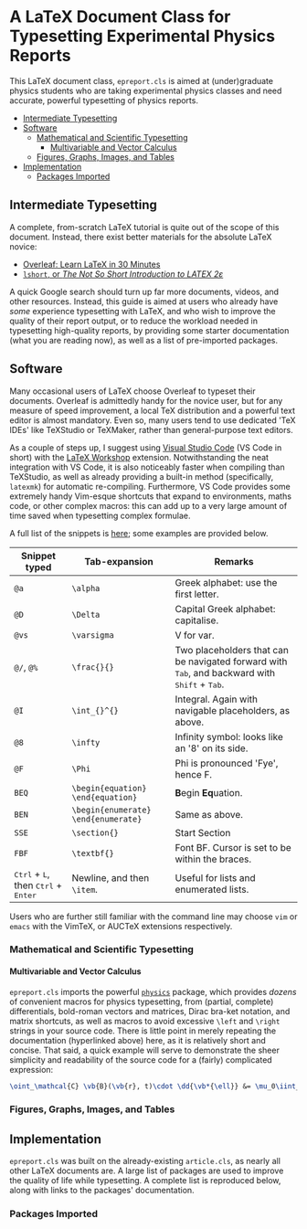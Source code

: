 # A LaTeX Document Class for Typesetting Experimental Physics Reports

This LaTeX document class, `epreport.cls` is aimed at (under)graduate physics students who are taking experimental physics classes and need accurate, powerful typesetting of physics reports.

- [Intermediate Typesetting](#intermediate-typesetting)
- [Software](#software)
	- [Mathematical and Scientific Typesetting](#mathematical-and-scientific-typesetting)
		- [Multivariable and Vector Calculus](#multivariable-and-vector-calculus)
	- [Figures, Graphs, Images, and Tables](#figures-graphs-images-and-tables)
- [Implementation](#implementation)
	- [Packages Imported](#packages-imported)

## Intermediate Typesetting

A complete, from-scratch LaTeX tutorial is quite out of the scope of this document. Instead, there exist better materials for the absolute LaTeX novice:

* [Overleaf: Learn LaTeX in 30 Minutes](https://www.overleaf.com/learn/latex/Learn_LaTeX_in_30_minutes)
* [`lshort`, or *The Not So Short
Introduction to LATEX 2ε*](https://download.nus.edu.sg/mirror/ctan/info/lshort/english/lshort.pdf)

A quick Google search should turn up far more documents, videos, and other resources. Instead, this guide is aimed at users who already have *some* experience typesetting with LaTeX, and who wish to improve the quality of their report output, or to reduce the workload needed in typesetting high-quality reports, by providing some starter documentation (what you are reading now), as well as a list of pre-imported packages.

## Software

Many occasional users of LaTeX choose Overleaf to typeset their documents.
Overleaf is admittedly handy for the novice user, but for any measure of speed improvement, a local TeX distribution and a powerful text editor is almost mandatory.
Even so, many users tend to use dedicated 'TeX IDEs' like TeXStudio or TeXMaker, rather than general-purpose text editors.

As a couple of steps up, I suggest using [Visual Studio Code](http://mirrors.ibiblio.org/CTAN/macros/latex/contrib/physics/physics.pdf) (VS Code in short) with the [LaTeX Workshop](https://marketplace.visualstudio.com/items?itemName=James-Yu.latex-workshop) extension.
Notwithstanding the neat integration with VS Code, it is also noticeably faster when compiling than TeXStudio, as well as already providing a built-in method (specifically, `latexmk`) for automatic re-compiling.
Furthermore, VS Code provides some extremely handy Vim-esque shortcuts that expand to environments, maths code, or other complex macros: this can add up to a very large amount of time saved when typesetting complex formulae.

A full list of the snippets is [here](https://github.com/James-Yu/LaTeX-Workshop/wiki/Snippets); some examples are provided below.

| Snippet typed                                                           | Tab-expansion                        | Remarks                                                                                                                   |
| ----------------------------------------------------------------------- | ------------------------------------ | ------------------------------------------------------------------------------------------------------------------------- |
| `@a`                                                                    | `\alpha`                             | Greek alphabet: use the first letter.                                                                                     |
| `@D`                                                                    | `\Delta`                             | Capital Greek alphabet: capitalise.                                                                                       |
| `@vs`                                                                   | `\varsigma`                          | V for var.                                                                                                                |
| `@/`, `@%`                                                              | `\frac{}{}`                          | Two placeholders that can be navigated forward with <kbd>Tab</kbd>,  and backward with <kbd>Shift</kbd> + <kbd>Tab</kbd>. |
| `@I`                                                                    | `\int_{}^{}`                         | Integral. Again with navigable placeholders, as above.                                                                    |
| `@8`                                                                    | `\infty`                             | Infinity symbol: looks like an '8' on its side.                                                                           |
| `@F`                                                                    | `\Phi`                               | Phi is pronounced 'Fye', hence F.                                                                                         |
| `BEQ`                                                                   | `\begin{equation}  \end{equation}`   | **B**egin **Eq**uation.                                                                                                   |
| `BEN`                                                                   | `\begin{enumerate}  \end{enumerate}` | Same as above.                                                                                                            |
| `SSE`                                                                   | `\section{}`                         | Start Section                                                                                                             |
| `FBF`                                                                   | `\textbf{}`                          | Font BF. Cursor is set to be within the braces.                                                                           |
| <kbd>Ctrl</kbd> + <kbd>L</kbd>, then <kbd>Ctrl</kbd> + <kbd>Enter</kbd> | Newline, and then `\item`.           | Useful for lists and enumerated lists.                                                                                    |

Users who are further still familiar with the command line may choose `vim` or `emacs` with the VimTeX, or AUCTeX extensions respectively.

### Mathematical and Scientific Typesetting

#### Multivariable and Vector Calculus

`epreport.cls` imports the powerful [`physics`](http://mirrors.ibiblio.org/CTAN/macros/latex/contrib/physics/physics.pdf) package, which provides *dozens* of convenient macros for physics typesetting, from (partial, complete) differentials, bold-roman vectors and matrices, Dirac bra-ket notation, and matrix shortcuts, as well as macros to avoid excessive `\left` and `\right` strings in your source code. There is little point in merely repeating the documentation (hyperlinked above) here, as it is relatively short and concise. That said, a quick example will serve to demonstrate the sheer simplicity and readability of the source code for a (fairly) complicated expression:

```LaTeX
\oint_\mathcal{C} \vb{B}(\vb{r}, t)\cdot \dd{\vb*{\ell}} &= \mu_0\iint_\mathcal{S} \vb{J}(\vb{r}, t) \cdot \dd{\vb{a}} + \mu_0\varepsilon_0 \dv{t} \iint_\mathcal{S}\vb{E}(\vb{r}, t)\cdot \dd{\vb{a}}
```

### Figures, Graphs, Images, and Tables


## Implementation

`epreport.cls` was built on the already-existing `article.cls`, as nearly all other LaTeX documents are. A large list of packages are used to improve the quality of life while typesetting. A complete list is reproduced below, along with links to the packages' documentation.

### Packages Imported
